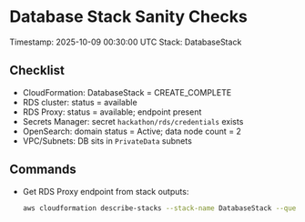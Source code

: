 # Database Stack Sanity Checks

Timestamp: 2025-10-09 00:30:00 UTC
Stack: DatabaseStack

Checklist
---------
- CloudFormation: DatabaseStack = CREATE_COMPLETE
- RDS cluster: status = available
- RDS Proxy: status = available; endpoint present
- Secrets Manager: secret `hackathon/rds/credentials` exists
- OpenSearch: domain status = Active; data node count = 2
- VPC/Subnets: DB sits in `PrivateData` subnets

Commands
--------
- Get RDS Proxy endpoint from stack outputs:
  ```bash
  aws cloudformation describe-stacks --stack-name DatabaseStack --query "Stacks[0].Outputs[?OutputKey=='RdsEndpoint'].OutputValue" --output text
  ```
